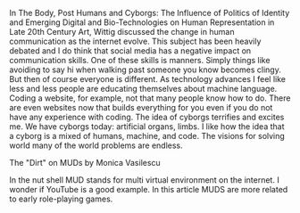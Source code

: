 In The Body, Post Humans and Cyborgs: The Influence of Politics of Identity and Emerging Digital and Bio-Technologies on Human Representation in Late 20th Century Art, Wittig discussed the change in human communication as the internet evolve. This subject has been heavily debated and I do think that social media has a negative impact on communication skills. One of these skills is manners. Simply things like avoiding to say hi when walking past someone you know becomes clingy. But then of course everyone is different. As technology advances I feel like less and less people are educating themselves about machine language. Coding a website, for example, not that many people know how to do. There are even websites now that builds everything for you even if you do not have any experience with coding. The idea of cyborgs terrifies and excites me. We have cyborgs today: artificial organs, limbs. I like how the idea that a cyborg is a mixed of humans, machine, and code. The visions for solving world many of the world problems are endless. 

The "Dirt" on MUDs by Monica Vasilescu

In the nut shell MUD stands for multi virtual environment on the internet. I wonder if YouTube is a good example. In this article MUDS are more related to early role-playing games. 
